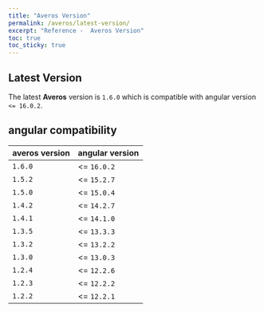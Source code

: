 ```yaml
---
title: "Averos Version"
permalink: /averos/latest-version/
excerpt: "Reference -  Averos Version"
toc: true
toc_sticky: true
---
```


## **Latest Version**


The latest **Averos** version is `1.6.0` which is compatible with angular version  `<= 16.0.2`.


## **angular compatibility**

| **averos version** | **angular version** |
| ------ | ------ |
| `1.6.0` | <= `16.0.2` |
| `1.5.2` | <= `15.2.7` |
| `1.5.0` | <= `15.0.4` |
| `1.4.2` | <= `14.2.7` |
| `1.4.1` | <= `14.1.0` |
| `1.3.5` | <= `13.3.3` |
| `1.3.2` | <= `13.2.2` |
| `1.3.0` | <= `13.0.3` |
| `1.2.4` | <= `12.2.6` | 
| `1.2.3` | <= `12.2.2` |
| `1.2.2` | <= `12.2.1` |
